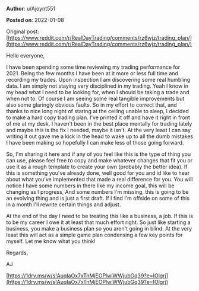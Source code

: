 **Author**: u/Ajoynt551

**Posted on**: 2022-01-08

Original post: [https://www.reddit.com/r/RealDayTrading/comments/rz6wjz/trading_plan/](https://www.reddit.com/r/RealDayTrading/comments/rz6wjz/trading_plan/)

Hello everyone,

I have been spending some time reviewing my trading performance for 2021. Being the few months I have been at it more or less full time and recording my trades. Upon inspection I am discovering some real humbling data. I am simply not staying very disciplined in my trading. Yeah I know in my head what I need to be looking for, when I should be taking a trade and when not to. Of course I am seeing some real tangible improvements but also some glaringly obvious faults. So in my effort to correct that, and thanks to nice long night of staring at the ceiling unable to sleep, I decided to make a hard copy trading plan. I've printed it off and have it right in front of me at my desk. I haven't been in the best place mentally for trading lately and maybe this is the fix I needed, maybe it isn't. At the very least I can say writing it out gave me a kick in the head to wake up to all the dumb mistakes I have been making so hopefully I can make less of those going forward.

So, I'm sharing it here and if any of you feel like this is the type of thing you can use, please feel free to copy and make whatever changes that fit you or use it as a rough template to create your own (probably the better idea). If this is something you've already done, well good for you and id like to hear about what you've implemented that made a real difference for you. You will notice I have some numbers in there like my income goal, this will be changing as I progress, And some numbers I'm missing, this is going to be an evolving thing and is just a first draft. If I find I'm offside on some of this in a month I'll rewrite certain things and adjust.

At the end of the day I need to be treating this like a business, a job. If this is to be my career I owe it at least that much effort right. So just like starting a business, you make a business plan so you aren't going in blind. At the very least this will act as a simple game plan condensing a few key points for myself. Let me know what you think!

Regards,

AJ

[https://1drv.ms/w/s!AuqIaOx7xTnMjEOPlwiWWjubGq39?e=IOlgrj](https://1drv.ms/w/s!AuqIaOx7xTnMjEOPlwiWWjubGq39?e=IOlgrj)